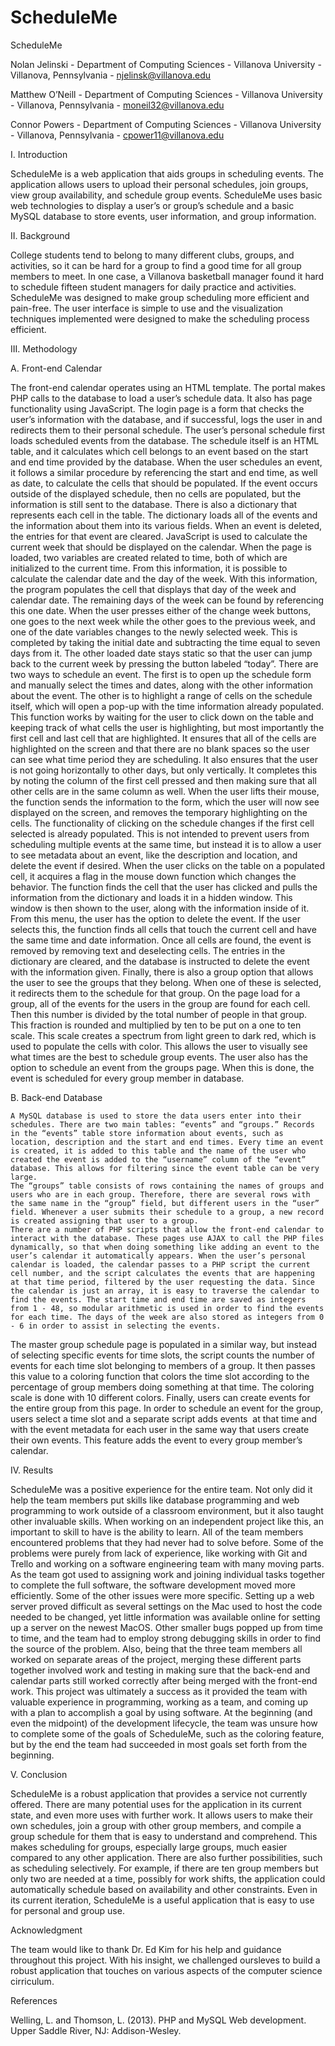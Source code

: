 # ScheduleMe
ScheduleMe

Nolan Jelinski - Department of Computing Sciences - Villanova University - Villanova, Pennsylvania - njelinsk@villanova.edu

Matthew O’Neill - Department of Computing Sciences - Villanova University - Villanova, Pennsylvania - moneil32@villanova.edu

Connor Powers - Department of Computing Sciences - Villanova University - Villanova, Pennsylvania - cpower11@villanova.edu

I. Introduction

ScheduleMe is a web application that aids groups in scheduling events. The application allows users to upload their personal schedules, join groups, view group availability, and schedule group events. ScheduleMe uses basic web technologies to display a user’s or group’s schedule and a basic MySQL database to store events, user information, and group information.

II. Background

College students tend to belong to many different clubs, groups, and activities, so it can be hard for a group to find a good time for all group members to meet. In one case, a Villanova basketball manager found it hard to schedule fifteen student managers for daily practice and activities. ScheduleMe was designed to make group scheduling more efficient and pain-free. The user interface is simple to use and the visualization techniques implemented were designed to make the scheduling process efficient.

III. Methodology

A. Front-end Calendar

  The front-end calendar operates using an HTML template. The portal makes PHP calls to the database to load a user’s schedule data. It also has page functionality using JavaScript. The login page is a form that checks the user’s information with the database, and if successful, logs the user in and redirects them to their personal schedule. The user’s personal schedule first loads scheduled events from the database. The schedule itself is an HTML table, and it calculates which cell belongs to an event based on the start and end time provided by the database.
When the user schedules an event, it follows a similar procedure by referencing the start and end time, as well as date, to calculate the cells that should be populated. If the event occurs outside of the displayed schedule, then no cells are populated, but the information is still sent to the database. There is also a dictionary that represents each cell in the table. The dictionary loads all of the events and the information about them into its various fields. When an event is deleted, the entries for that event are cleared.
  JavaScript is used to calculate the current week that should be displayed on the calendar. When the page is loaded, two variables are created related to time, both of which are initialized to the current time. From this information, it is possible to calculate the calendar date and the day of the week. With this information, the program populates the cell that displays that day of the week and calendar date. The remaining days of the week can be found by referencing this one date. When the user presses either of the change week buttons, one goes to the next week while the other goes to the previous week, and one of the date variables changes to the newly selected week. This is completed by taking the initial date and subtracting the time equal to seven days from it. The other loaded date stays static so that the user can jump back to the current week by pressing the button labeled “today”.
  There are two ways to schedule an event. The first is to open up the schedule form and manually select the times and dates, along with the other information about the event. The other is to highlight a range of cells on the schedule itself, which will open a pop-up with the time information already populated. This function works by waiting for the user to click down on the table and keeping track of what cells the user is highlighting, but most importantly the first cell and last cell that are highlighted. It ensures that all of the cells are highlighted on the screen and that there are no blank spaces so the user can see what time period they are scheduling. It also ensures that the user is not going horizontally to other days, but only vertically. It completes this by noting the column of the first cell pressed and then making sure that all other cells are in the same column as well. When the user lifts their mouse, the function sends the information to the form, which the user will now see displayed on the screen, and removes the temporary highlighting on the cells.
  The functionality of clicking on the schedule changes if the first cell selected is already populated. This is not intended to prevent users from scheduling multiple events at the same time, but instead it is to allow a user to see metadata about an event, like the description and location, and delete the event if desired. When the user clicks on the table on a populated cell, it acquires a flag in the mouse down function which changes the behavior. The function finds the cell that the user has clicked and pulls the information from the dictionary and loads it in a hidden window. This window is then shown to the user, along with the information inside of it. From this menu, the user has the option to delete the event. If the user selects this, the function finds all cells that touch the current cell and have the same time and date information. Once all cells are found, the event is removed by removing text and deselecting cells. The entries in the dictionary are cleared, and the database is instructed to delete the event with the information given.
  Finally, there is also a group option that allows the user to see the groups that they belong. When one of these is selected, it redirects them to the schedule for that group. On the page load for a group, all of the events for the users in the group are found for each cell. Then this number is divided by the total number of people in that group. This fraction is rounded and multiplied by ten to be put on a one to ten scale. This scale creates a spectrum from light green to dark red, which is used to populate the cells with color. This allows the user to visually see what times are the best to schedule group events. The user also has the option to schedule an event from the groups page. When this is done, the event is scheduled for every group member in database.

B. Back-end Database

	A MySQL database is used to store the data users enter into their schedules. There are two main tables: “events” and “groups.” Records in the “events” table store information about events, such as location, description and the start and end times. Every time an event is created, it is added to this table and the name of the user who created the event is added to the “username” column of the “event” database. This allows for filtering since the event table can be very large.
	The “groups” table consists of rows containing the names of groups and users who are in each group. Therefore, there are several rows with the same name in the “group” field, but different users in the “user” field. Whenever a user submits their schedule to a group, a new record is created assigning that user to a group.
	There are a number of PHP scripts that allow the front-end calendar to interact with the database. These pages use AJAX to call the PHP files dynamically, so that when doing something like adding an event to the user’s calendar it automatically appears. When the user’s personal calendar is loaded, the calendar passes to a PHP script the current cell number, and the script calculates the events that are happening at that time period, filtered by the user requesting the data. Since the calendar is just an array, it is easy to traverse the calendar to find the events. The start time and end time are saved as integers from 1 - 48, so modular arithmetic is used in order to find the events for each time. The days of the week are also stored as integers from 0 - 6 in order to assist in selecting the events.
  The master group schedule page is populated in a similar way, but instead of selecting specific events for time slots, the script counts the number of events for each time slot belonging to members of a group. It then passes this value to a coloring function that colors the time slot according to the percentage of group members doing something at that time. The coloring scale is done with 10 different colors.
	Finally, users can create events for the entire group from this page. In order to schedule an event for the group, users select a time slot and a separate script adds events  at that time and with the event metadata for each user in the same way that users create their own events. This feature adds the event to every group member’s calendar.

IV. Results

  ScheduleMe was a positive experience for the entire team. Not only did it help the team members put skills like database programming and web programming to work outside of a classroom environment, but it also taught other invaluable skills. When working on an independent project like this, an important to skill to have is the ability to learn. All of the team members encountered problems that they had never had to solve before. Some of the problems were purely from lack of experience, like working with Git and Trello and working on a software engineering team with many moving parts. As the team got used to assigning work and joining individual tasks together to complete the full software, the software development moved more efficiently.
  Some of the other issues were more specific. Setting up a web server proved difficult as several settings on the Mac used to host the code needed to be changed, yet little information was available online for setting up a server on the newest MacOS. Other smaller bugs popped up from time to time, and the team had to employ strong debugging skills in order to find the source of the problem. Also, being that the three team members all worked on separate areas of the project, merging these different parts together involved work and testing in making sure that the back-end and calendar parts still worked correctly after being merged with the front-end work.
  This project was ultimately a success as it provided the team with valuable experience in programming, working as a team, and coming up with a plan to accomplish a goal by using software. At the beginning (and even the midpoint) of the development lifecycle, the team was unsure how to complete some of the goals of ScheduleMe, such as the coloring feature, but by the end the team had succeeded in most goals set forth from the beginning.

V. Conclusion

  ScheduleMe is a robust application that provides a service not currently offered. There are many potential uses for the application in its current state, and even more uses with further work. It allows users to make their own schedules, join a group with other group members, and compile a group schedule for them that is easy to understand and comprehend. This makes scheduling for groups, especially large groups, much easier compared to any other application. There are also further possibilities, such as scheduling selectively. For example, if there are ten group members but only two are needed at a time, possibly for work shifts, the application could automatically schedule based on availability and other constraints. Even in its current iteration, ScheduleMe is a useful application that is easy to use for personal and group use.

Acknowledgment

The team would like to thank Dr. Ed Kim for his help and guidance throughout this project. With his insight, we challenged oursleves to build a robust application that touches on various aspects of the computer science cirriculum.

References

Welling, L. and Thomson, L. (2013). PHP and MySQL Web development. Upper Saddle River, NJ: Addison-Wesley.
